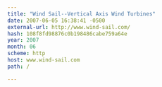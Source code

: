 ```yaml
---
title: "Wind Sail--Vertical Axis Wind Turbines"
date: 2007-06-05 16:38:41 -0500
external-url: http://www.wind-sail.com/
hash: 108f8fd98876c0b198486cabe759a64e
year: 2007
month: 06
scheme: http
host: www.wind-sail.com
path: /

---
```



